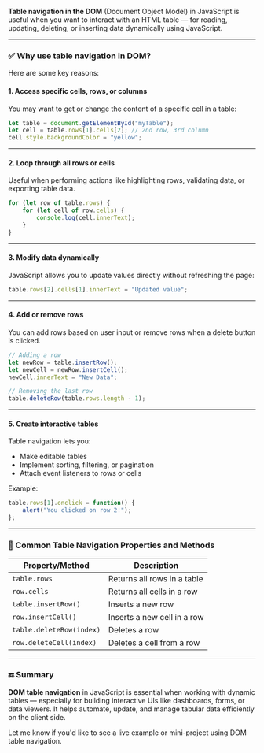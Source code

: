 **Table navigation in the DOM** (Document Object Model) in JavaScript is useful when you want to interact with an HTML table — for reading, updating, deleting, or inserting data dynamically using JavaScript.

---

### ✅ **Why use table navigation in DOM?**

Here are some key reasons:

#### 1. **Access specific cells, rows, or columns**

You may want to get or change the content of a specific cell in a table:

```javascript
let table = document.getElementById("myTable");
let cell = table.rows[1].cells[2]; // 2nd row, 3rd column
cell.style.backgroundColor = "yellow";
```

---

#### 2. **Loop through all rows or cells**

Useful when performing actions like highlighting rows, validating data, or exporting table data.

```javascript
for (let row of table.rows) {
    for (let cell of row.cells) {
        console.log(cell.innerText);
    }
}
```

---

#### 3. **Modify data dynamically**

JavaScript allows you to update values directly without refreshing the page:

```javascript
table.rows[2].cells[1].innerText = "Updated value";
```

---

#### 4. **Add or remove rows**

You can add rows based on user input or remove rows when a delete button is clicked.

```javascript
// Adding a row
let newRow = table.insertRow();
let newCell = newRow.insertCell();
newCell.innerText = "New Data";

// Removing the last row
table.deleteRow(table.rows.length - 1);
```

---

#### 5. **Create interactive tables**

Table navigation lets you:

* Make editable tables
* Implement sorting, filtering, or pagination
* Attach event listeners to rows or cells

Example:

```javascript
table.rows[1].onclick = function() {
    alert("You clicked on row 2!");
};
```

---

### 📌 Common Table Navigation Properties and Methods

| Property/Method          | Description                 |
| ------------------------ | --------------------------- |
| `table.rows`             | Returns all rows in a table |
| `row.cells`              | Returns all cells in a row  |
| `table.insertRow()`      | Inserts a new row           |
| `row.insertCell()`       | Inserts a new cell in a row |
| `table.deleteRow(index)` | Deletes a row               |
| `row.deleteCell(index)`  | Deletes a cell from a row   |

---

### 🔚 Summary

**DOM table navigation** in JavaScript is essential when working with dynamic tables — especially for building interactive UIs like dashboards, forms, or data viewers. It helps automate, update, and manage tabular data efficiently on the client side.

Let me know if you'd like to see a live example or mini-project using DOM table navigation.
